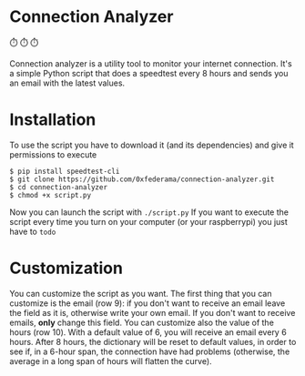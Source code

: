 # Connection Analyzer

:stopwatch: :stopwatch: :stopwatch: 

Connection analyzer is a utility tool to monitor your internet connection. It's a simple Python script that does a speedtest every 8 hours and sends you an email with the latest values.

# Installation

To use the script you have to download it (and its dependencies) and give it permissions to execute
```
$ pip install speedtest-cli
$ git clone https://github.com/0xfederama/connection-analyzer.git
$ cd connection-analyzer
$ chmod +x script.py
```
Now you can launch the script with  `./script.py`
If you want to execute the script every time you turn on your computer (or your raspberrypi) you just have to `todo`

# Customization
You can customize the script as you want.
The first thing that you can customize is the email (row 9): if you don't want to receive an email leave the field as it is, otherwise write your own email. If you don't want to receive emails, **only** change this field.
You can customize also the value of the hours (row 10). With a default value of 6, you will receive an email every 6 hours. After 8 hours, the dictionary will be reset to default values, in order to see if, in a 6-hour span, the connection have had problems (otherwise, the average in a long span of hours will flatten the curve).